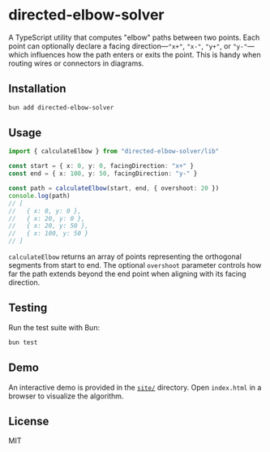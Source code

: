 # directed-elbow-solver

A TypeScript utility that computes "elbow" paths between two points. Each point can optionally declare a facing direction—`"x+"`, `"x-"`, `"y+"`, or `"y-"`—which influences how the path enters or exits the point. This is handy when routing wires or connectors in diagrams.

## Installation

```bash
bun add directed-elbow-solver
```

## Usage

```ts
import { calculateElbow } from "directed-elbow-solver/lib"

const start = { x: 0, y: 0, facingDirection: "x+" }
const end = { x: 100, y: 50, facingDirection: "y-" }

const path = calculateElbow(start, end, { overshoot: 20 })
console.log(path)
// [
//   { x: 0, y: 0 },
//   { x: 20, y: 0 },
//   { x: 20, y: 50 },
//   { x: 100, y: 50 }
// ]
```

`calculateElbow` returns an array of points representing the orthogonal segments from start to end. The optional `overshoot` parameter controls how far the path extends beyond the end point when aligning with its facing direction.

## Testing

Run the test suite with Bun:

```bash
bun test
```

## Demo

An interactive demo is provided in the [`site/`](./site) directory. Open `index.html` in a browser to visualize the algorithm.

## License

MIT
